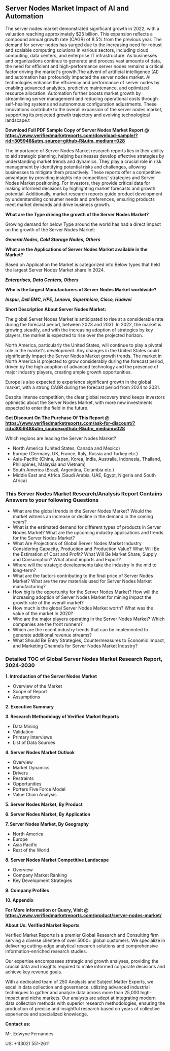 <h2>Server Nodes Market Impact of AI and Automation</h2>The server nodes market demonstrated significant growth in 2022, with a valuation reaching approximately $25 billion. This expansion reflects a compound annual growth rate (CAGR) of 8.5% from the previous year. The demand for server nodes has surged due to the increasing need for robust and scalable computing solutions in various sectors, including cloud computing, data centers, and enterprise IT infrastructure. As businesses and organizations continue to generate and process vast amounts of data, the need for efficient and high-performance server nodes remains a critical factor driving the market's growth.The advent of artificial intelligence (AI) and automation has profoundly impacted the server nodes market. AI technologies enhance the efficiency and performance of server nodes by enabling advanced analytics, predictive maintenance, and optimized resource allocation. Automation further boosts market growth by streamlining server management and reducing operational costs through self-healing systems and autonomous configuration adjustments. These innovations contribute to the overall expansion of the server nodes market, supporting its projected growth trajectory and evolving technological landscape.t</p><p id="" class=""><strong>Download Full PDF Sample Copy of Server Nodes Market Report @ <a href="https://www.verifiedmarketreports.com/download-sample/?rid=305948&utm_source=github-R&utm_medium=028" target="_blank">https://www.verifiedmarketreports.com/download-sample/?rid=305948&utm_source=github-R&utm_medium=028</a></strong></p><p>The importance of&nbsp;Server Nodes Market research reports lies in their ability to aid strategic planning, helping businesses develop effective strategies by understanding market trends and dynamics. They play a crucial role in risk management by identifying potential risks and challenges, allowing businesses to mitigate them proactively. These reports offer a competitive advantage by providing insights into competitors' strategies and Server Nodes Market positioning. For investors, they provide critical data for making informed decisions by highlighting market forecasts and growth potential. Additionally, market research reports guide product development by understanding consumer needs and preferences, ensuring products meet market demands and drive business growth.</p><p><strong>What are the&nbsp;Type driving the growth of the Server Nodes Market?</strong></p><p id="" class="">Growing demand for below Type around the world has had a direct impact on the growth of the Server Nodes Market:</p><em><strong>General Nodes, Cold Storage Nodes, Others</strong></em></p><strong>What are the&nbsp;Applications&nbsp;of Server Nodes Market available in the Market?</strong></p><p id="" class="">Based on Application the Market is categorized into Below types that held the largest Server Nodes Market share In 2024.</p><em><strong>Enterprises, Data Centers, Others</strong></em></p><strong>Who is the largest Manufacturers of Server Nodes Market worldwide?</strong></p><p><em><strong>Inspur, Dell EMC, HPE, Lenovo, Supermicro, Cisco, Huawei</strong></em></p><p id="" class=""><strong>Short Description About Server Nodes Market:</strong></p><p>The global Server Nodes Market is anticipated to rise at a considerable rate during the forecast period, between 2023 and 2031. In 2022, the market is growing steadily, and with the increasing adoption of strategies by key players, the market is expected to rise over the projected horizon.</p><p>North America, particularly the United States, will continue to play a pivotal role in the market's development. Any changes in the United States could significantly impact the Server Nodes Market growth trends. The market in North America is projected to grow considerably during the forecast period, driven by the high adoption of advanced technology and the presence of major industry players, creating ample growth opportunities.</p><p>Europe is also expected to experience significant growth in the global market, with a strong CAGR during the forecast period from 2024 to 2031.</p><p>Despite intense competition, the clear global recovery trend keeps investors optimistic about the Server Nodes Market, with more new investments expected to enter the field in the future.</p><p id="" class=""><strong>Get Discount On The Purchase Of This Report @ <a href="https://www.verifiedmarketreports.com/ask-for-discount/?rid=305948&utm_source=github-R&utm_medium=028" target="_blank">https://www.verifiedmarketreports.com/ask-for-discount/?rid=305948&utm_source=github-R&utm_medium=028</a></strong></p>Which regions are leading the Server Nodes Market?</p><ul><li>North America (United States, Canada and Mexico)</li><li>Europe (Germany, UK, France, Italy, Russia and Turkey etc.)</li><li>Asia-Pacific (China, Japan, Korea, India, Australia, Indonesia, Thailand, Philippines, Malaysia and Vietnam)</li><li>South America (Brazil, Argentina, Columbia etc.)</li><li>Middle East and Africa (Saudi Arabia, UAE, Egypt, Nigeria and South Africa)</li></ul><h3 id="" class="">This Server Nodes Market Research/Analysis Report Contains Answers to your following Questions</h3><ul><li>What are the global trends in the Server Nodes Market? Would the market witness an increase or decline in the demand in the coming years?</li><li>What is the estimated demand for different types of products in Server Nodes Market? What are the upcoming industry applications and trends for the Server Nodes Market?</li><li>What Are Projections of Global Server Nodes Market Industry Considering Capacity, Production and Production Value? What Will Be the Estimation of Cost and Profit? What Will Be Market Share, Supply and Consumption? What about imports and Export?</li><li>Where will the strategic developments take the industry in the mid to long-term?</li><li>What are the factors contributing to the final price of Server Nodes Market? What are the raw materials used for Server Nodes Market manufacturing?</li><li>How big is the opportunity for the Server Nodes Market? How will the increasing adoption of Server Nodes Market for mining impact the growth rate of the overall market?</li><li>How much is the global Server Nodes Market worth? What was the value of the market In 2020?</li><li>Who are the major players operating in the Server Nodes Market? Which companies are the front runners?</li><li>Which are the recent industry trends that can be implemented to generate additional revenue streams?</li><li>What Should Be Entry Strategies, Countermeasures to Economic Impact, and Marketing Channels for Server Nodes Market Industry?</li></ul><h3 id="" class="">Detailed TOC of Global Server Nodes Market Research Report, 2024-2030</h3><p id="" class=""><strong>1. Introduction of the Server Nodes Market</strong></p><ul><li>Overview of the Market</li><li>Scope of Report</li><li>Assumptions</li></ul><p id="" class=""><strong>2. Executive Summary</strong></p><p id="" class=""><strong>3. Research Methodology of Verified Market Reports</strong></p><ul><li>Data Mining</li><li>Validation</li><li>Primary Interviews</li><li>List of Data Sources</li></ul><p id="" class=""><strong>4. Server Nodes Market Outlook</strong></p><ul><li>Overview</li><li>Market Dynamics</li><li>Drivers</li><li>Restraints</li><li>Opportunities</li><li>Porters Five Force Model</li><li>Value Chain Analysis</li></ul><p id="" class=""><strong>5. Server Nodes Market, By Product</strong></p><p id="" class=""><strong>6. Server Nodes Market, By Application</strong></p><p id="" class=""><strong>7. Server Nodes Market, By Geography</strong></p><ul><li>North America</li><li>Europe</li><li>Asia Pacific</li><li>Rest of the World</li></ul><p id="" class=""><strong>8. Server Nodes Market Competitive Landscape</strong></p><ul><li>Overview</li><li>Company Market Ranking</li><li>Key Development Strategies</li></ul><p id="" class=""><strong>9. Company Profiles</strong></p><p id="" class=""><strong>10. Appendix</strong></p><p id="" class=""><strong>For More Information or Query, Visit @ <a href="https://www.verifiedmarketreports.com/product/server-nodes-market/" target="_blank">https://www.verifiedmarketreports.com/product/server-nodes-market/</a></strong></p><p id="" class=""><strong>About Us: Verified Market Reports</strong></p><p id="" class="">Verified Market Reports is a premier Global Research and Consulting firm serving a diverse clientele of over 5000+ global customers. We specialize in delivering cutting-edge analytical research solutions and comprehensive information-enriched research studies.</p><p id="" class="">Our expertise encompasses strategic and growth analyses, providing the crucial data and insights required to make informed corporate decisions and achieve key revenue goals.</p><p id="" class="">With a dedicated team of 250 Analysts and Subject Matter Experts, we excel in data collection and governance, utilizing advanced industrial techniques to gather and analyze data across more than 25,000 high-impact and niche markets. Our analysts are adept at integrating modern data collection methods with superior research methodologies, ensuring the production of precise and insightful research based on years of collective experience and specialized knowledge.</p><p id="" class=""><strong>Contact us:</strong></p><p id="" class="">Mr. Edwyne Fernandes</p><p id="" class="">US: +1(302) 551-2611</p>
